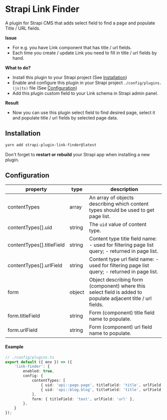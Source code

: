 # Strapi Link Finder

A plugin for Strapi CMS that adds select field to find a page and populate Title / URL fields.

**Issue**
* For e.g. you have Link component that has title / url fields.
* Each time you create / update Link you need to fill in title / url fields by hand.  

**What to do?**
* Install this plugin to your Strapi project (See [Installation](#installation))
* Enable and configure this plugin in your Strapi project ```./config/plugins.(js|ts)``` file (See [Configuration](#configuration))
* Add this plugin custom field to your Link schema in Strapi admin panel.  

**Result**
* Now you can use this plugin select field to find desired page, select it and populate title / url fields by selected page data.

## Installation

```bash
yarn add strapi-plugin-link-finder@latest
```

Don't forget to **restart or rebuild** your Strapi app when installing a new plugin.

## Configuration

| property                  | type   | description                                                                                                  |
|---------------------------|--------|--------------------------------------------------------------------------------------------------------------|
| contentTypes              | array  | An array of objects describing which content types should be used to get page list.                          |
| contentTypes[].uid        | string | The `uid` value of content type.                                                                             |
| contentTypes[].titleField | string | Content type title field name: - used for filtering page list query; - returned in page list.                |
| contentTypes[].urlField   | string | Content type url field name: -used for filtering page list query; - returned in page list.                   |
| form                      | object | Object describing form (component) where this select field is added to populate adjacent title / url fields. |
| form.titleField           | string | Form (component) title field name to populate.                                                               |
| form.urlField             | string | Form (component) url field name to populate.                                                                 |

#### Example

```ts
// ./config/plugins.ts
export default ({ env }) => ({
    'link-finder': {
        enabled: true,
        config: {
            contentTypes: [
                { uid: 'api::page.page', titleField: 'title', urlField: 'fullUrl' },
                { uid: 'api::blog.blog', titleField: 'title', urlField: 'fullUrl' },
            ],
            form: { titleField: 'text', urlField: 'url' },
        },
    }
});
```